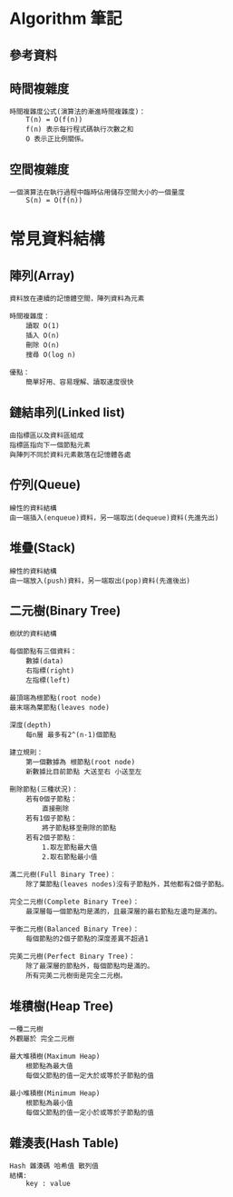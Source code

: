 # Algorithm 筆記

## 參考資料

## 時間複雜度

```
時間複雜度公式(演算法的漸進時間複雜度)：
	T(n) = O(f(n))
	f(n) 表示每行程式碼執行次數之和
	O 表示正比例關係。
```

## 空間複雜度

```
一個演算法在執行過程中臨時佔用儲存空間大小的一個量度
	S(n) = O(f(n))
```

# 常見資料結構

## 陣列(Array)
```
資料放在連續的記憶體空間，陣列資料為元素

時間複雜度：
	讀取 O(1)
	插入 O(n)
	刪除 O(n)
	搜尋 O(log n)

優點：
	簡單好用、容易理解、讀取速度很快
```

## 鏈結串列(Linked list)

```
由指標區以及資料區組成
指標區指向下一個節點元素
與陣列不同於資料元素散落在記憶體各處
```

## 佇列(Queue)

```
線性的資料結構
由一端插入(enqueue)資料，另一端取出(dequeue)資料(先進先出)
```

## 堆疊(Stack)

```
線性的資料結構
由一端放入(push)資料，另一端取出(pop)資料(先進後出)
```

## 二元樹(Binary Tree)

```
樹狀的資料結構

每個節點有三個資料：
	數據(data)
	右指標(right)
	左指標(left)

最頂端為根節點(root node)
最末端為葉節點(leaves node)

深度(depth)
	每n層 最多有2^(n-1)個節點

建立規則：
	第一個數據為 根節點(root node)
	新數據比目前節點 大送至右 小送至左

刪除節點(三種狀況)：
	若有0個子節點：
		直接刪除
	若有1個子節點：
		將子節點移至刪除的節點
	若有2個子節點：
		1.取左節點最大值
		2.取右節點最小值

滿二元樹(Full Binary Tree)：
	除了葉節點(leaves nodes)沒有子節點外，其他都有2個子節點。

完全二元樹(Complete Binary Tree)：
	最深層每一個節點均是滿的，且最深層的最右節點左邊均是滿的。

平衡二元樹(Balanced Binary Tree)：
	每個節點的2個子節點的深度差異不超過1

完美二元樹(Perfect Binary Tree)：
	除了最深層的節點外，每個節點均是滿的。
	所有完美二元樹街是完全二元樹。
```

## 堆積樹(Heap Tree)

```
一種二元樹
外觀屬於 完全二元樹

最大堆積樹(Maximum Heap)
	根節點為最大值
	每個父節點的值一定大於或等於子節點的值

最小堆積樹(Minimum Heap)
	根節點為最小值
	每個父節點的值一定小於或等於子節點的值
```

## 雜湊表(Hash Table)

```
Hash 雜湊碼 哈希值 散列值
結構:
	key : value
```